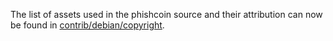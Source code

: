 The list of assets used in the phishcoin source and their attribution can now be found in [contrib/debian/copyright](../contrib/debian/copyright).
